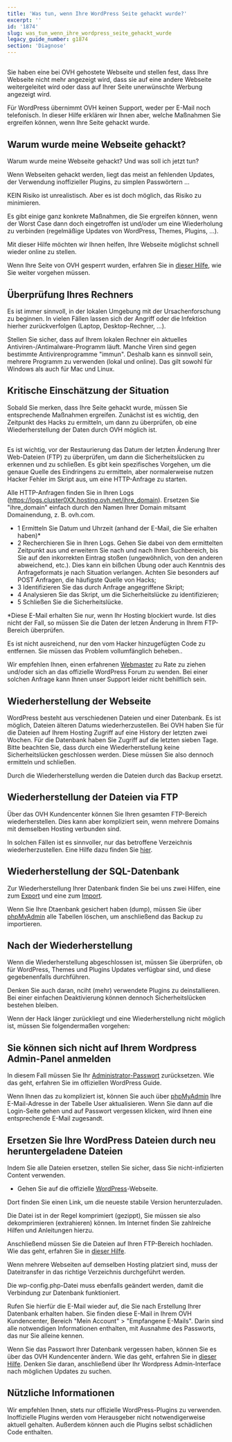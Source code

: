 ```yaml
---
title: 'Was tun, wenn Ihre WordPress Seite gehackt wurde?'
excerpt: ''
id: '1874'
slug: was_tun_wenn_ihre_wordpress_seite_gehackt_wurde
legacy_guide_number: g1874
section: 'Diagnose'
---
```



## 
Sie haben eine bei OVH gehostete Webseite und stellen fest, dass Ihre Webseite nicht mehr angezeigt wird, dass sie auf eine andere Webseite weitergeleitet wird oder dass auf Ihrer Seite unerwünschte Werbung angezeigt wird.

Für WordPress übernimmt OVH keinen Support, weder per E-Mail noch telefonisch. In dieser Hilfe erklären wir Ihnen aber, welche Maßnahmen Sie ergreifen können, wenn Ihre Seite gehackt wurde.


## Warum wurde meine Webseite gehackt?
Warum wurde meine Webseite gehackt? Und was soll ich jetzt tun?

Wenn Webseiten gehackt werden, liegt das meist an fehlenden Updates, der Verwendung inoffizieller Plugins, zu simplen Passwörtern ...

KEIN Risiko ist unrealistisch. Aber es ist doch möglich, das Risiko zu minimieren.

Es gibt einige ganz konkrete Maßnahmen, die Sie ergreifen können, wenn der Worst Case dann doch eingetroffen ist und/oder um eine Wiederholung zu verbinden (regelmäßige Updates von WordPress, Themes, Plugins, ...).

Mit dieser Hilfe möchten wir Ihnen helfen, Ihre Webseite möglichst schnell wieder online zu stellen.

Wenn Ihre Seite von OVH gesperrt wurden, erfahren Sie in [dieser Hilfe](https://www.ovh.de/g1392.ovh-vorgang-schliessung-wegen-hack), wie Sie weiter vorgehen müssen.


## Überprüfung Ihres Rechners
Es ist immer sinnvoll, in der lokalen Umgebung mit der Ursachenforschung zu beginnen. In vielen Fällen lassen sich der Angriff oder die Infektion hierher zurückverfolgen (Laptop, Desktop-Rechner, ...).

Stellen Sie sicher, dass auf Ihrem lokalen Rechner ein aktuelles Antiviren-/Antimalware-Programm läuft. Manche Viren sind gegen bestimmte Antivirenprogramme "immun". Deshalb kann es sinnvoll sein, mehrere Programm zu verwenden (lokal und online). Das gilt sowohl für Windows als auch für Mac und Linux.


## Kritische Einschätzung der Situation
Sobald Sie merken, dass Ihre Seite gehackt wurde, müssen Sie entsprechende Maßnahmen ergreifen. Zunächst ist es wichtig, den Zeitpunkt des Hacks zu ermitteln, um dann zu überprüfen, ob eine Wiederherstellung der Daten durch OVH möglich ist.


## 
Es ist wichtig, vor der Restaurierung das Datum der letzten Änderung Ihrer Web-Dateien (FTP) zu überprüfen, um dann die Sicherheitslücken zu erkennen und zu schließen.
Es gibt kein spezifisches Vorgehen, um die genaue Quelle des Eindringens zu ermitteln, aber normalerweise nutzen Hacker Fehler im Skript aus, um eine HTTP-Anfrage zu starten.

Alle HTTP-Anfragen finden Sie in Ihren Logs (https://logs.cluster0XX.hosting.ovh.net/ihre_domain).
Ersetzen Sie "ihre_domain" einfach durch den Namen Ihrer Domain mitsamt Domainendung, z. B. ovh.com.

- 1 Ermitteln Sie Datum und Uhrzeit (anhand der E-Mail, die Sie erhalten haben)*
- 2 Recherchieren Sie in Ihren Logs. Gehen Sie dabei von dem ermittelten Zeitpunkt aus und erweitern Sie nach und nach Ihren Suchbereich, bis Sie auf den inkorrekten Eintrag stoßen (ungewöhnlich, von den anderen abweichend, etc.). Dies kann ein bißchen Übung oder auch Kenntnis des Anfrageformats je nach Situation verlangen. Achten Sie besonders auf POST Anfragen, die häufigste Quelle von Hacks;
- 3 Identifizieren Sie das durch Anfrage angegriffene Skript;
- 4 Analysieren Sie das Skript, um die Sicherheitslücke zu identifizieren;
- 5 Schließen Sie die Sicherheitslücke.


*Diese E-Mail erhalten Sie nur, wenn Ihr Hosting blockiert wurde. Ist dies nicht der Fall, so müssen Sie die Daten der letzen Änderung in Ihrem FTP-Bereich überprüfen.

Es ist nicht ausreichend, nur den vom Hacker hinzugefügten Code zu entfernen. Sie müssen das Problem vollumfänglich beheben..

Wir empfehlen Ihnen, einen erfahrenen [Webmaster](https://partners.ovh.com) zu Rate zu ziehen und/oder sich an das offizielle WordPress Forum zu wenden.
Bei einer solchen Anfrage kann Ihnen unser Support leider nicht behilflich sein.


## Wiederherstellung der Webseite
WordPress besteht aus verschiedenen Dateien und einer Datenbank. Es ist möglich, Dateien älteren Datums wiederherzustellen. Bei OVH haben Sie für die Dateien auf Ihrem Hosting Zugriff auf eine History der letzten zwei Wochen. Für die Datenbank haben Sie Zugriff auf die letzten sieben Tage.
Bitte beachten Sie, dass durch eine Wiederherstellung keine Sicherheitslücken geschlossen werden. Diese müssen Sie also dennoch ermitteln und schließen.

Durch die Wiederherstellung werden die Dateien durch das Backup ersetzt.


## Wiederherstellung der Dateien via FTP
Über das OVH Kundencenter können Sie Ihren gesamten FTP-Bereich wiederherstellen. Dies kann aber kompliziert sein, wenn mehrere Domains mit demselben Hosting verbunden sind.

In solchen Fällen ist es sinnvoller, nur das betroffene Verzeichnis wiederherzustellen. Eine Hilfe dazu finden Sie [hier](https://www.ovh.de/g1593.webhosting_abruf_einer_vollstandigen_sicherung_oder_einer_bestimmten_datei_per_ftp_mit_filezilla).


## Wiederherstellung der SQL-Datenbank
Zur Wiederherstellung Ihrer Datenbank finden Sie bei uns zwei Hilfen, eine zum [Export](https://www.ovh.de/g1394.webhosting_hilfe_zum_export_von_datenbanken) und eine zum [Import](https://www.ovh.de/g1393.webhosting_import_einer_mysql-datenbank).

Wenn Sie Ihre Dtaenbank gesichert haben (dump), müssen Sie über [phpMyAdmin](https://docs.ovh.com/de/hosting/datenbank-verbindung-auf-bdd/) alle Tabellen löschen, um anschließend das Backup zu importieren.


## Nach der Wiederherstellung
Wenn die Wiederherstellung abgeschlossen ist, müssen Sie überprüfen, ob für WordPress, Themes und Plugins Updates verfügbar sind, und diese gegebenenfalls durchführen.

Denken Sie auch daran, nciht (mehr) verwendete Plugins zu deinstallieren. Bei einer einfachen Deaktivierung können dennoch Sicherheitslücken bestehen bleiben.

Wenn der Hack länger zurückliegt und eine Wiederherstellung nicht möglich ist, müssen Sie folgendermaßen vorgehen:

## Sie können sich nicht auf Ihrem Wordpress Admin-Panel anmelden
In diesem Fall müssen Sie Ihr [Administrator-Passwort](https://codex.wordpress.org/) zurücksetzen. Wie das geht, erfahren Sie im offiziellen WordPress Guide.

Wenn Ihnen das zu kompliziert ist, können Sie auch über [phpMyAdmin](https://docs.ovh.com/de/hosting/datenbank-verbindung-auf-bdd/) Ihre E-Mail-Adresse in der Tabelle User aktualisieren. Wenn Sie dann auf die Login-Seite gehen und auf Passwort vergessen klicken, wird Ihnen eine entsprechende E-Mail zugesandt.


## Ersetzen Sie Ihre WordPress Dateien durch neu heruntergeladene Dateien
Indem Sie alle Dateien ersetzen, stellen Sie sicher, dass Sie nicht-infizierten Content verwenden.

- Gehen Sie auf die offizielle [WordPress](https://de.wordpress.org/)-Webseite.


Dort finden Sie einen Link, um die neueste stabile Version herunterzuladen.

Die Datei ist in der Regel komprimiert (gezippt), Sie müssen sie also dekomprimieren (extrahieren) können. Im Internet finden Sie zahlreiche Hilfen und Anleitungen hierzu.

Anschließend müssen Sie die Dateien auf Ihren FTP-Bereich hochladen. Wie das geht, erfahren Sie in [dieser Hilfe](https://www.ovh.de/g1374.webhosting_meine_seite_online_stellen).

Wenn mehrere Webseiten auf demselben Hosting platziert sind, muss der Dateitransfer in das richtige Verzeichnis durchgeführt werden.

Die wp-config.php-Datei muss ebenfalls geändert werden, damit die Verbindung zur Datenbank funktioniert.

Rufen Sie hierfür die E-Mail wieder auf, die Sie nach Erstellung Ihrer Datenbank erhalten haben. Sie finden diese E-Mail in Ihrem OVH Kundencenter, Bereich "Mein Account" > "Empfangene E-Mails". Darin sind alle notwendigen Informationen enthalten, mit Ausnahme des Passworts, das nur Sie alleine kennen.

Wenn Sie das Passwort Ihrer Datenbank vergessen haben, können Sie es über das OVH Kundencenter ändern. Wie das geht, erfahren Sie in [dieser Hilfe](https://www.ovh.de/g1374.webhosting_meine_seite_online_stellen).
Denken Sie daran, anschließend über Ihr Wordpress Admin-Interface nach möglichen Updates zu suchen.


## Nützliche Informationen
Wir empfehlen Ihnen, stets nur offizielle WordPress-Plugins zu verwenden. Inoffizielle Plugins werden vom Herausgeber nicht notwendigerweise aktuell gehalten. Außerdem können auch die Plugins selbst schädlichen Code enthalten.

